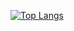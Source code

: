 [![Top Langs](https://github-readme-stats.vercel.app/api/top-langs/?username=brunobispo12)](https://github.com/brunobispo12/github-readme-stats)

